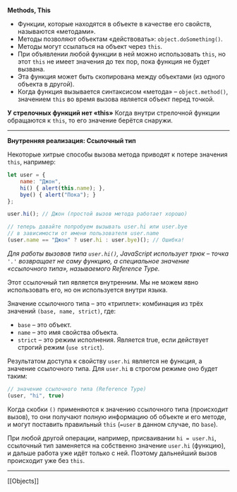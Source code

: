 **Methods, This**
-   Функции, которые находятся в объекте в качестве его свойств, называются «методами».
-   Методы позволяют объектам «действовать»: `object.doSomething()`.
-   Методы могут ссылаться на объект через `this`.
-   При объявлении любой функции в ней можно использовать `this`, но этот `this` не имеет значения до тех пор, пока функция не будет вызвана.
-   Эта функция может быть скопирована между объектами (из одного объекта в другой).
-   Когда функция вызывается синтаксисом «метода» – `object.method()`, значением `this` во время вызова является объект перед точкой.

**У стрелочных функций нет «this»**
Когда внутри стрелочной функции обращаются к `this`, то его значение берётся снаружи.

---
**Внутренняя реализация: Ссылочный тип**

Некоторые хитрые способы вызова метода приводят к потере значения `this`, например:
```js
let user = { 
	name: "Джон", 
	hi() { alert(this.name); },
	bye() { alert("Пока"); }
}; 

user.hi(); // Джон (простой вызов метода работает хорошо)

// теперь давайте попробуем вызывать user.hi или user.bye 
// в зависимости от имени пользователя user.name 
(user.name == "Джон" ? user.hi : user.bye)(); // Ошибка!
```
*Для работы вызовов типа `user.hi()`, JavaScript использует трюк – точка `'.'` возвращает не саму функцию, а специальное значение «ссылочного типа», называемого Reference Type.*

Этот ссылочный тип является внутренним. Мы не можем явно использовать его, но он используется внутри языка.

Значение ссылочного типа – это «триплет»: комбинация из трёх значений `(base, name, strict)`, где:

-   `base` – это объект.
-   `name` – это имя свойства объекта.
-   `strict` – это режим исполнения. Является true, если действует строгий режим (`use strict`).

Результатом доступа к свойству `user.hi` является не функция, а значение ссылочного типа.
Для `user.hi` в строгом режиме оно будет таким:
```js
// значение ссылочного типа (Reference Type) 
(user, "hi", true)
```
Когда скобки `()` применяются к значению ссылочного типа (происходит вызов), то они получают полную информацию об объекте и его методе, и могут поставить правильный `this` (`=user` в данном случае, по `base`).

При любой другой операции, например, присваивании `hi = user.hi`, ссылочный тип заменяется на собственно значение `user.hi` (функцию), и дальше работа уже идёт только с ней. Поэтому дальнейший вызов происходит уже без `this`.





---
[[Objects]]